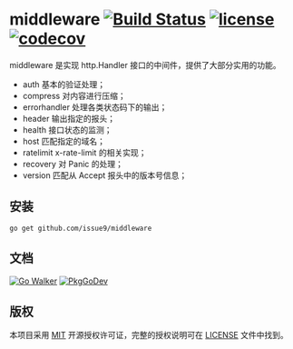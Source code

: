 middleware
[![Build Status](https://github.com/issue9/middleware/workflows/Go/badge.svg)](https://github.com/issue9/middleware/actions?query=workflow%3AGo)
[![license](https://img.shields.io/badge/license-MIT-brightgreen.svg?style=flat)](https://opensource.org/licenses/MIT)
[![codecov](https://codecov.io/gh/issue9/middleware/branch/master/graph/badge.svg)](https://codecov.io/gh/issue9/middleware)
======

middleware 是实现 http.Handler 接口的中间件，提供了大部分实用的功能。

- auth 基本的验证处理；
- compress 对内容进行压缩；
- errorhandler 处理各类状态码下的输出；
- header 输出指定的报头；
- health 接口状态的监测；
- host 匹配指定的域名；
- ratelimit x-rate-limit 的相关实现；
- recovery 对 Panic 的处理；
- version 匹配从 Accept 报头中的版本号信息；

安装
---

```shell
go get github.com/issue9/middleware
```

文档
---

[![Go Walker](https://gowalker.org/api/v1/badge)](https://gowalker.org/github.com/issue9/middleware)
[![PkgGoDev](https://pkg.go.dev/badge/github.com/issue9/middleware)](https://pkg.go.dev/github.com/issue9/middleware)

版权
---

本项目采用 [MIT](https://opensource.org/licenses/MIT) 开源授权许可证，完整的授权说明可在 [LICENSE](LICENSE) 文件中找到。
